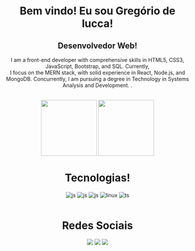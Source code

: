 <div align="center">
    <h1>Bem vindo! Eu sou Gregório de lucca!</h1>
    <h2>  Desenvolvedor Web!  </h2>
    <p>I am a front-end developer with comprehensive skills in HTML5, CSS3, JavaScript, Bootstrap, and SQL. Currently, <br> I focus on the MERN stack, with solid experience in React, Node.js, and MongoDB.  Concurrently, I am pursuing a degree in Technology in Systems Analysis and Development. .
</p>
</div>

<br>

<div align="center" >
        <img  height="150em"   src="https://github-readme-stats.vercel.app/api?username=gregoriodelucca&count_private=true&include_all_commits=true&show_icons=true&theme=dracula&hide_border=false&show_owner=true"/>
        <img height="150em"    src="https://github-readme-stats.vercel.app/api/top-langs/?username=gregoriodelucca&theme=dracula&hide_border=false&&layout=compact"/>

  </a>

</div>




<div  align="center">
    <h1>Tecnologias!</h1>
     <img align="center" alt="js" src="https://img.shields.io/badge/JavaScript-F7DF1E?style=for-the-badge&logo=javascript&logoColor=black" />
    <img align="center" alt="js" src="https://img.shields.io/badge/React-34495e?style=for-the-badge&logo=React&logoColor=white" />
    <img align="center" alt="js" src="https://img.shields.io/badge/Node-27ae60?style=for-the-badge&logo=Nodejs&logoColor=white" />
    <img align="center" alt="linux" src="https://img.shields.io/badge/MySql-2c3e50?style=for-the-badge&logo=Mysql&logoColor=white" />
    <img align="center" alt="ts" src="https://img.shields.io/badge/bootstrap-8e44ad?style=for-the-badge&logo=bootstrap&logoColor=white" />



  </div>
  </br>
  


<div align="center">
    <h1>Redes Sociais</h1>
  <a href="https://wa.me/5511971108462?text=Ol%C3%A1+%21+bem+vindo%2C+o+que+deseja+%3F" target="_blank"><img src="https://img.shields.io/badge/whatsapp-2ecc71?style=for-the-badge&logo=whatsapp&logoColor=white" target="_blank"></a>
  <a href="https://www.linkedin.com/in/gregoriodelucca/" target="_blank"><img src="https://img.shields.io/badge/-LinkedIn-%230077B5?style=for-the-badge&logo=linkedin&logoColor=white" target="_blank"></a> 
  <a href="mailto:gregoriodelucca@gmail.com"><img src="https://img.shields.io/badge/-gmail-%23333?style=for-the-badge&logo=gmail&logoColor=e74c3c" target="_blank"></a>
</div>
<br>


